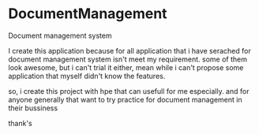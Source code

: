 DocumentManagement
==================

Document management system 

I create this application because for all application that i have serached
for document management system isn't meet my requirement. some of them
look awesome, but i can't trial it either, mean while i can't propose
some application that myself didn't know the features.

so, i create this project with hpe that can usefull for me especially.
and for anyone generally that want to try practice for document management
in their bussiness

thank's